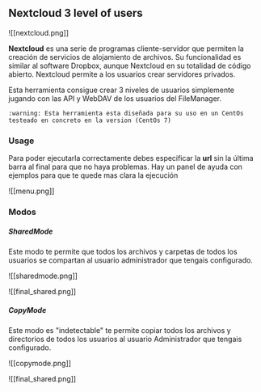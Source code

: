 ## Nextcloud 3 level of users

![[nextcloud.png]]

**Nextcloud** es una serie de programas cliente-servidor que permiten la creación de servicios de alojamiento de archivos. Su funcionalidad es similar al software Dropbox, aunque Nextcloud en su totalidad de código abierto. Nextcloud permite a los usuarios crear servidores privados.

Esta herramienta consigue crear 3 niveles de usuarios simplemente jugando con las API y WebDAV de los usuarios del FileManager.

```
:warning: Esta herramienta esta diseñada para su uso en un CentOs testeado en concreto en la version (CentOs 7)
```

### Usage
Para poder ejecutarla correctamente debes especificar la **url** sin la última barra al final para que no haya problemas. Hay un panel de ayuda con ejemplos para que te quede mas clara la ejecución

![[menu.png]]

### Modos

##### SharedMode

Este modo te permite que todos los archivos y carpetas de todos los usuarios se compartan al usuario administrador que tengais configurado.

![[sharedmode.png]]

![[final_shared.png]]

##### CopyMode

Este modo es "indetectable" te permite copiar todos los archivos y directorios de todos los usuarios al usuario Administrador que tengais configurado.

![[copymode.png]]

![[final_shared.png]]